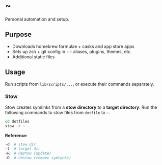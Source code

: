 # ~

Personal automation and setup.

## Purpose

- Downloads homebrew formulae + casks and app store apps
- Sets up zsh + git config in `~` - aliases, plugins, themes, etc.
- Additional static files

## Usage

Run scripts from `lib/scripts/...`, or execute their commands separately.

### Stow

Stow creates symlinks from a **stow directory** to a **target directory**. Run the following commands to stow files from `dotfile` to `~`.

```sh
cd dotfiles
stow -t ~ .
```

**Reference**

```sh
-d  # stow dir
-t  # target dir
-R  # Restow (update)
-D  # Unstow (remove symlynks)
```
